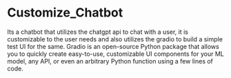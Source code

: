 # Customize_Chatbot
Its a chatbot that utilizes the chatgpt api to chat with a user, it is customizable to the user needs and also utilizes the gradio to build a simple test UI for the same. Gradio is an open-source Python package that allows you to quickly create easy-to-use, customizable UI components for your ML model, any API, or even an arbitrary Python function using a few lines of code.
